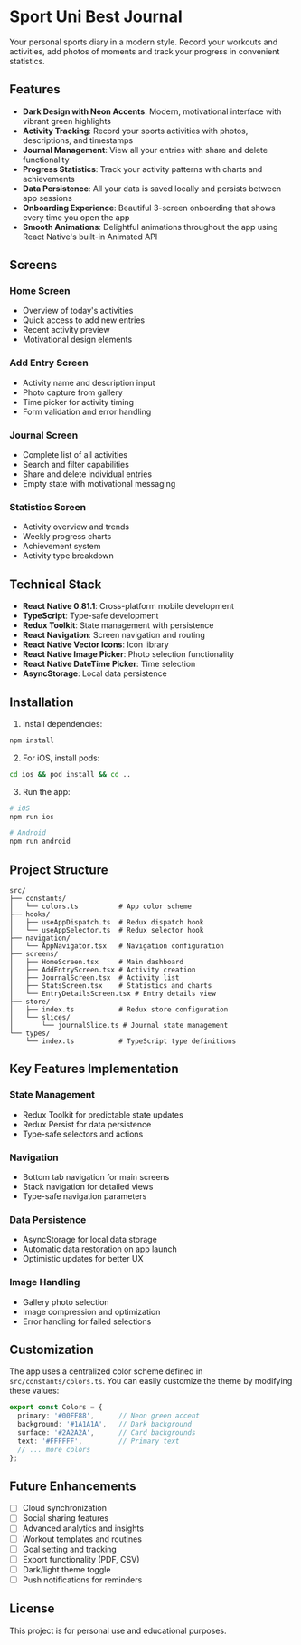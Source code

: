 # Sport Uni Best Journal

Your personal sports diary in a modern style. Record your workouts and activities, add photos of moments and track your progress in convenient statistics.

## Features

- **Dark Design with Neon Accents**: Modern, motivational interface with vibrant green highlights
- **Activity Tracking**: Record your sports activities with photos, descriptions, and timestamps
- **Journal Management**: View all your entries with share and delete functionality
- **Progress Statistics**: Track your activity patterns with charts and achievements
- **Data Persistence**: All your data is saved locally and persists between app sessions
- **Onboarding Experience**: Beautiful 3-screen onboarding that shows every time you open the app
- **Smooth Animations**: Delightful animations throughout the app using React Native's built-in Animated API

## Screens

### Home Screen
- Overview of today's activities
- Quick access to add new entries
- Recent activity preview
- Motivational design elements

### Add Entry Screen
- Activity name and description input
- Photo capture from gallery
- Time picker for activity timing
- Form validation and error handling

### Journal Screen
- Complete list of all activities
- Search and filter capabilities
- Share and delete individual entries
- Empty state with motivational messaging

### Statistics Screen
- Activity overview and trends
- Weekly progress charts
- Achievement system
- Activity type breakdown

## Technical Stack

- **React Native 0.81.1**: Cross-platform mobile development
- **TypeScript**: Type-safe development
- **Redux Toolkit**: State management with persistence
- **React Navigation**: Screen navigation and routing
- **React Native Vector Icons**: Icon library
- **React Native Image Picker**: Photo selection functionality
- **React Native DateTime Picker**: Time selection
- **AsyncStorage**: Local data persistence

## Installation

1. Install dependencies:
```bash
npm install
```

2. For iOS, install pods:
```bash
cd ios && pod install && cd ..
```

3. Run the app:
```bash
# iOS
npm run ios

# Android
npm run android
```

## Project Structure

```
src/
├── constants/
│   └── colors.ts          # App color scheme
├── hooks/
│   ├── useAppDispatch.ts  # Redux dispatch hook
│   └── useAppSelector.ts  # Redux selector hook
├── navigation/
│   └── AppNavigator.tsx   # Navigation configuration
├── screens/
│   ├── HomeScreen.tsx     # Main dashboard
│   ├── AddEntryScreen.tsx # Activity creation
│   ├── JournalScreen.tsx  # Activity list
│   ├── StatsScreen.tsx    # Statistics and charts
│   └── EntryDetailsScreen.tsx # Entry details view
├── store/
│   ├── index.ts           # Redux store configuration
│   └── slices/
│       └── journalSlice.ts # Journal state management
└── types/
    └── index.ts           # TypeScript type definitions
```

## Key Features Implementation

### State Management
- Redux Toolkit for predictable state updates
- Redux Persist for data persistence
- Type-safe selectors and actions

### Navigation
- Bottom tab navigation for main screens
- Stack navigation for detailed views
- Type-safe navigation parameters

### Data Persistence
- AsyncStorage for local data storage
- Automatic data restoration on app launch
- Optimistic updates for better UX

### Image Handling
- Gallery photo selection
- Image compression and optimization
- Error handling for failed selections

## Customization

The app uses a centralized color scheme defined in `src/constants/colors.ts`. You can easily customize the theme by modifying these values:

```typescript
export const Colors = {
  primary: '#00FF88',      // Neon green accent
  background: '#1A1A1A',   // Dark background
  surface: '#2A2A2A',      // Card backgrounds
  text: '#FFFFFF',         // Primary text
  // ... more colors
};
```

## Future Enhancements

- [ ] Cloud synchronization
- [ ] Social sharing features
- [ ] Advanced analytics and insights
- [ ] Workout templates and routines
- [ ] Goal setting and tracking
- [ ] Export functionality (PDF, CSV)
- [ ] Dark/light theme toggle
- [ ] Push notifications for reminders

## License

This project is for personal use and educational purposes.